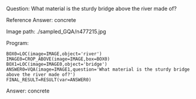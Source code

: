 Question: What material is the sturdy bridge above the river made of?

Reference Answer: concrete

Image path: ./sampled_GQA/n477215.jpg

Program:

```
BOX0=LOC(image=IMAGE,object='river')
IMAGE0=CROP_ABOVE(image=IMAGE,box=BOX0)
BOX1=LOC(image=IMAGE0,object='bridge')
ANSWER0=VQA(image=IMAGE1,question='What material is the sturdy bridge above the river made of?')
FINAL_RESULT=RESULT(var=ANSWER0)
```
Answer: concrete

